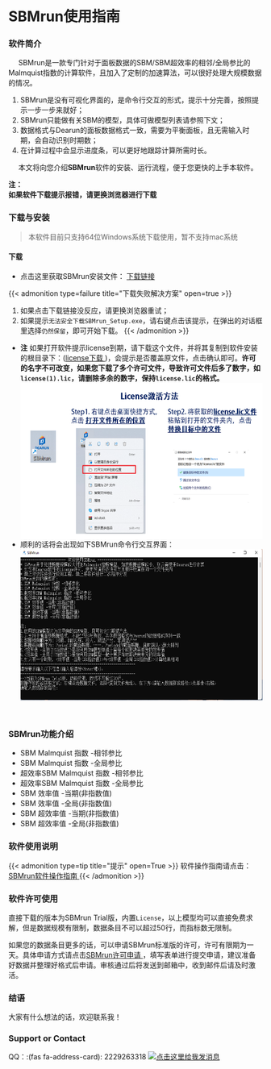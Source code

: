 # SBMrun使用指南


<script src="https://kit.fontawesome.com/5519c56e9e.js" crossorigin="anonymous"></script>
<script src="https://assets.salesmartly.com/js/project_3040_3314_1657543658.js"></script>
### 软件简介

&nbsp;&nbsp;&nbsp;&nbsp;<i class="fa-brands fa-fly"></i> SBMrun是一款专门针对于面板数据的SBM/SBM超效率的相邻/全局参比的Malmquist指数的计算软件，且加入了定制的加速算法，可以很好处理大规模数据的情况。
1. SBMrun是没有可视化界面的，是命令行交互的形式，提示十分完善，按照提示一步一步来就好；
2. SBMrun只能做有关SBM的模型，具体可做模型列表请参照下文；
3. 数据格式与Dearun的面板数据格式一致，需要为平衡面板，且无需输入时期，会自动识别时期数；
4. 在计算过程中会显示进度条，可以更好地跟踪计算所需时长。


&nbsp;&nbsp;&nbsp;&nbsp;<i class="fa-solid fa-book-bookmark"></i>  本文将向您介绍**SBMrun**软件的安装、运行流程，便于您更快的上手本软件。  
 

**注：**  
**如果软件下载提示报错，请更换浏览器进行下载**  

### 下载与安装
> 本软件目前只支持64位Windows系统下载使用，暂不支持mac系统  
#### 下载
- 点击这里获取SBMrun安装文件：<i class="fa-solid fa-file-zipper"></i> [下载链接](http://1.116.143.157/SBMrun_Setup.exe)

{{< admonition type=failure title="下载失败解决方案" open=true >}}
1. 如果点击下载链接没反应，请更换浏览器重试；
2. 如果提示`无法安全下载SBMrun_Setup.exe`，请右键点击该提示，在弹出的对话框里选择`仍然保留`，即可开始下载。
{{< /admonition >}}

- **注**  如果打开软件提示license到期，请下载这个文件，并将其复制到软件安装的根目录下：([license下载 <i class="fa-solid fa-up-right-from-square"></i>](http://1.116.143.157/license.lic))，会提示是否覆盖原文件，点击确认即可。**许可的名字不可改变，如果您下载了多个许可文件，导致许可文件后多了数字，如`license(1).lic`，请删除多余的数字，保持`license.lic`的格式。**
<img src="\images\SBMrun许可安装.png" width = "500" height = "310" alt="图片无法加载" align=center /></img>  
- 顺利的话将会出现如下SBMrun命令行交互界面：
<img src="\images\展示_2.png" width = "600" height = "300" alt="图片无法加载" align=center /></img>  

<br/>  

### SBMrun功能介绍

- SBM Malmquist 指数 -相邻参比
- SBM Malmquist 指数 -全局参比
- 超效率SBM Malmquist 指数 -相邻参比
- 超效率SBM Malmquist 指数 -全局参比
- SBM 效率值 -当期(非指数值)
- SBM 效率值 -全局(非指数值)
- SBM 超效率值 -当期(非指数值)
- SBM 超效率值 -全局(非指数值)

### 软件使用说明
{{< admonition type=tip title="提示" open=True >}}
软件操作指南请点击：[SBMrun软件操作指南 <i class="fa-solid fa-up-right-from-square"></i>](https://docs.qq.com/doc/DS2Z3VkhKV2hySGhH)
{{< /admonition >}}

### 软件许可使用
<i class="fa-solid fa-battery-empty"></i>  直接下载的版本为SBMrun Trial版，内置`License`，以上模型均可以直接免费求解，但是数据规模有限制，数据条目不可以超过50行，而指标数无限制。

<i class="fa-solid fa-compass"></i>   如果您的数据条目更多的话，可以申请SBMrun标准版的许可，许可有限期为一天。具体申请方式请点击[SBMrun许可申请 <i class="fa-solid fa-up-right-from-square"></i>](../application/)，填写表单进行提交申请，建议准备好数据并整理好格式后申请。审核通过后将发送到邮箱中，收到邮件后请及时激活。


### 结语
<i class="fa-solid fa-award"></i>  大家有什么想法的话，欢迎联系我！

### Support or Contact
<i class="fa-brands fa-qq"></i> QQ：:(fas fa-address-card): 2229263318
<a target="_blank" href="http://wpa.qq.com/msgrd?v=3&uin=2229263318&site=qq&menu=yes"><img border="0" src="http://wpa.qq.com/pa?p=2:2229263318:41" alt="点击这里给我发消息" title="点击这里给我发消息"/></a>
